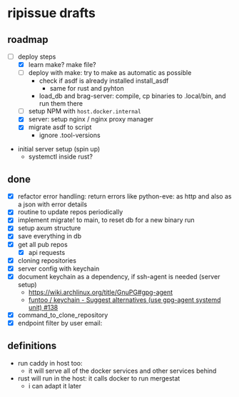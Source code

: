 # ripissue drafts

## roadmap

- [ ] deploy steps
  - [x] learn make? make file?
  - [ ] deploy with make: try to make as automatic as possible
    - check if asdf is already installed install_asdf
      - same for rust and pyhton
    - load_db and brag-server: compile, cp binaries to .local/bin, and run them there
  - [ ] setup NPM with `host.docker.internal`
  - [x] server: setup nginx / nginx proxy manager
  - [x] migrate asdf to script
    - ignore .tool-versions
- initial server setup (spin up)
  - systemctl inside rust?

## done

- [x] refactor error handling: return errors like python-eve: as http and also as a json with error details
- [x] routine to update repos periodically
- [x] implement migrate! to main, to reset db for a new binary run
- [x] setup axum structure
- [x] save everything in db
- [x] get all pub repos
  - [x] api requests
- [x] cloning repositories
- [x] server config with keychain
- [x] document keychain as a dependency, if ssh-agent is needed (server setup)
  - https://wiki.archlinux.org/title/GnuPG#gpg-agent
  - [funtoo / keychain - Suggest alternatives (use gpg-agent systemd unit) #138](https://github.com/funtoo/keychain/issues/138)
- [x] command_to_clone_repository
- [x] endpoint filter by user email:

## definitions

- run caddy in host too:
  - it will serve all of the docker services and other services behind
- rust will run in the host: it calls docker to run mergestat
  - i can adapt it later
